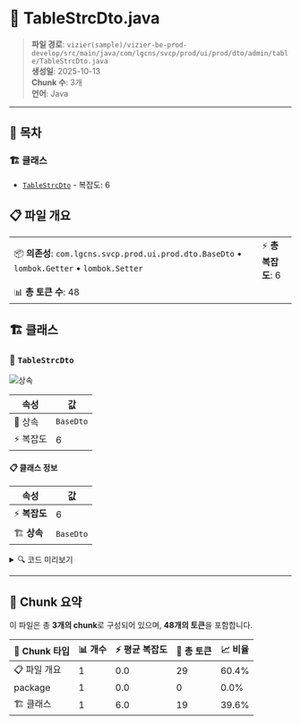 # 📄 TableStrcDto.java

> **파일 경로**: `vizier(sample)/vizier-be-prod-develop/src/main/java/com/lgcns/svcp/prod/ui/prod/dto/admin/table/TableStrcDto.java`  
> **생성일**: 2025-10-13  
> **Chunk 수**: 3개  
> **언어**: Java
---

## 📑 목차

### 🏗️ 클래스
- [`TableStrcDto`](#class-tablestrcdto) - 복잡도: 6

## 📋 파일 개요

| | |
|--|--|
| 📦 **의존성**: `com.lgcns.svcp.prod.ui.prod.dto.BaseDto` • `lombok.Getter` • `lombok.Setter` | ⚡ **총 복잡도**: 6 |
| 📊 **총 토큰 수**: 48 |  |



## 🏗️ 클래스

### <a id="class-tablestrcdto"></a>🎯 `TableStrcDto`

![상속](https://img.shields.io/badge/상속-1개-blue)

| 속성 | 값 |
|------|----|
| 🧬 상속 | `BaseDto` |
| ⚡ 복잡도 | 6 |



#### 📋 클래스 정보

| 속성 | 값 |
|------|----|
| ⚡ **복잡도** | 6 || 📍 **라인 범위** | 10-10 |
| 🏗️ **상속** | `BaseDto` || 🏷️ **태그** | `class, java` |

<details>
<summary>🔍 코드 미리보기</summary>

```java
public class TableStrcDto extends BaseDto {
    private String tableName;
    private String tableTypeCode;
    private String tableDscr;
    private String useYn;
}...
```

**Chunk 정보**
- 🆔 **ID**: `04619dd1d219`
- 📍 **라인**: 10-10
- 📊 **토큰**: 19
- 🏷️ **태그**: `class, java`

</details>

---





## 🧩 Chunk 요약

이 파일은 총 **3개의 chunk**로 구성되어 있으며, **48개의 토큰**을 포함합니다.

| 🧩 Chunk 타입 | 📊 개수 | ⚡ 평균 복잡도 | 📝 총 토큰 | 📈 비율 |
|---------------|--------|-------------|----------|--------|
| 📋 파일 개요 | 1 | 0.0 | 29 | 60.4% |
| package | 1 | 0.0 | 0 | 0.0% |
| 🏗️ 클래스 | 1 | 6.0 | 19 | 39.6% |

